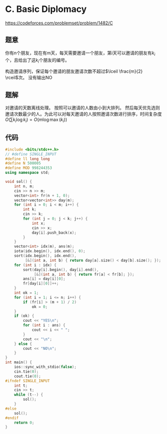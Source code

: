 # C. Basic Diplomacy
https://codeforces.com/problemset/problem/1482/C

## 题意

你有n个朋友，现在有m天，每天需要邀请一个朋友，第i天可以邀请的朋友有$k_i$个，且给出了这$k_i$个朋友的编号。

构造邀请序列，保证每个邀请的朋友邀请次数不超过$\lceil \frac{m}{2} \rceil$次。
没有输出NO

## 题解

对邀请的天数离线处理。
按照可以邀请的人数由小到大排列。
然后每天优先选则邀请次数最少的人。为此可以对每天邀请的人按照邀请次数进行排序，时间复杂度$O(\sum k_i \log k_i) = O(m \log \max (k_i))$

## 代码

``` cpp
#include <bits/stdc++.h>
// #define SINGLE_INPUT
#define ll long long
#define N 500005
#define MOD 998244353
using namespace std;

void sol() {
    int n, m;
    cin >> n >> m;
    vector<int> fr(n + 1, 0);
    vector<vector<int>> day(m);
    for (int i = 0; i < m; i++) {
        int k;
        cin >> k;
        for (int j = 0; j < k; j++) {
            int x;
            cin >> x;
            day[i].push_back(x);
        }
    }
    vector<int> idx(m), ans(m);
    iota(idx.begin(), idx.end(), 0);
    sort(idx.begin(), idx.end(),
         [&](int a, int b) { return day[a].size() < day[b].size(); });
    for (int i : idx) {
        sort(day[i].begin(), day[i].end(),
             [&](int a, int b) { return fr[a] < fr[b]; });
        ans[i] = day[i][0];
        fr[day[i][0]]++;
    }
    int ok = 1;
    for (int i = 1; i <= n; i++) {
        if (fr[i] > (m + 1) / 2)
            ok = 0;
    }
    if (ok) {
        cout << "YES\n";
        for (int i : ans) {
            cout << i << " ";
        }
        cout << "\n";
    } else {
        cout << "NO\n";
    }
}
int main() {
    ios::sync_with_stdio(false);
    cin.tie(0);
    cout.tie(0);
#ifndef SINGLE_INPUT
    int t;
    cin >> t;
    while (t--) {
        sol();
    }
#else
    sol();
#endif
    return 0;
}
```